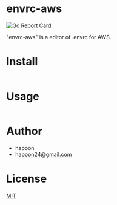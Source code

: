 # envrc-aws

[![Go Report Card](https://goreportcard.com/badge/github.com/hapoon/envrc-aws)](https://goreportcard.com/report/github.com/hapoon/envrc-aws)

"envrc-aws" is a editor of .envrc for AWS.

# Install

```bash
```

# Usage

```bash
```

# Author

* hapoon
* hapoon24@gmail.com

# License

[MIT](LICENSE)

